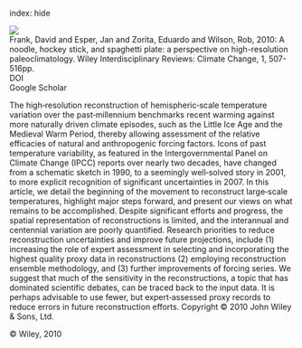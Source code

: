 index: hide

<div class="Citation">
    <div class="Citation-thumb CitationThumb-linked"  data-href="https://doi.org/10.1002/wcc.53">
      <img src="https://static.claimspace.cloud/climate-study-static/refs/thumbs/5/Frank_et_al_2010a-thumb.png" />
    </div>

  <div class="Citation-body">
    <div class="Citation-text">Frank, David and Esper, Jan and Zorita, Eduardo and Wilson, Rob, 2010: A noodle, hockey stick, and spaghetti plate: a perspective on high-resolution paleoclimatology. <span class="Article-journal">Wiley Interdisciplinary Reviews: Climate Change, </span><span class="Article-volume">1, </span>507-516pp.</div>
    <div class="Citation-links">
      <div class="CitationLink" data-href="https://doi.org/10.1002/wcc.53">
        <div class="CitationLink-icon CitationLink-Doi"></div>
        <div class="CitationLink-text">DOI</div>
      </div>
      <div class="CitationLink" data-href="https://scholar.google.com/scholar?q=10.1002/wcc.53">
        <div class="CitationLink-icon CitationLink-Scholar"></div>
        <div class="CitationLink-text">Google Scholar</div>
      </div>
    </div>
  </div>
</div>

The high‐resolution reconstruction of hemispheric‐scale temperature variation over the past‐millennium benchmarks recent warming against more naturally driven climate episodes, such as the Little Ice Age and the Medieval Warm Period, thereby allowing assessment of the relative efficacies of natural and anthropogenic forcing factors. Icons of past temperature variability, as featured in the Intergovernmental Panel on Climate Change (IPCC) reports over nearly two decades, have changed from a schematic sketch in 1990, to a seemingly well‐solved story in 2001, to more explicit recognition of significant uncertainties in 2007. In this article, we detail the beginning of the movement to reconstruct large‐scale temperatures, highlight major steps forward, and present our views on what remains to be accomplished. Despite significant efforts and progress, the spatial representation of reconstructions is limited, and the interannual and centennial variation are poorly quantified. Research priorities to reduce reconstruction uncertainties and improve future projections, include (1) increasing the role of expert assessment in selecting and incorporating the highest quality proxy data in reconstructions (2) employing reconstruction ensemble methodology, and (3) further improvements of forcing series. We suggest that much of the sensitivity in the reconstructions, a topic that has dominated scientific debates, can be traced back to the input data. It is perhaps advisable to use fewer, but expert‐assessed proxy records to reduce errors in future reconstruction efforts. Copyright © 2010 John Wiley & Sons, Ltd.

<div class="Citation-copy">
&copy; Wiley, 2010
</div>